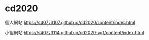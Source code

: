 # cd2020
個人網站:https://s40723107.github.io/cd2020/content/index.html

小組網站:https://s40723114.github.io/cd2020-ag1/content/index.html
